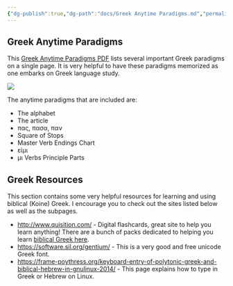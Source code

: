 ```yaml
---
{"dg-publish":true,"dg-path":"docs/Greek Anytime Paradigms.md","permalink":"/docs/greek-anytime-paradigms/","noteIcon":""}
---
```



## Greek Anytime Paradigms

This [Greek Anytime Paradigms PDF](https://github.com/jag3773/ekfocus/raw/main/src/site/attachments/Greek-Anytime-Paradigms.pdf) lists several important Greek paradigms on a single page. It is very helpful to have these paradigms memorized as one embarks on Greek language study.

<a href="https://github.com/jag3773/ekfocus/raw/main/src/site/attachments/Greek-Anytime-Paradigms.pdf"><img src="/img/user/archive/attachments/ekfocus.com/greek-anytime-paradigms.png" /></a>

The anytime paradigms that are included are:

- The alphabet
- The article
- πας, πασα, παν
- Square of Stops
- Master Verb Endings Chart
- εἰμι
- μι Verbs Principle Parts

## Greek Resources

This section contains some very helpful resources for learning and using biblical (Koine) Greek. I encourage you to check out the sites listed below as well as the subpages.

- http://www.quisition.com/ - Digital flashcards, great site to help you learn anything! There are a bunch of packs dedicated to helping you learn [biblical Greek here](https://quisition.com/library/?search=greek&sort=).
- https://software.sil.org/gentium/ - This is a very good and free unicode Greek font.
- https://frame-poythress.org/keyboard-entry-of-polytonic-greek-and-biblical-hebrew-in-gnulinux-2014/ - This page explains how to type in Greek or Hebrew on Linux.
